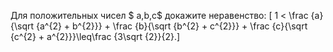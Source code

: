 Для положительных чисел $ a,b,c$ докажите неравенство:
\[ 1  &lt;  \frac {a}{\sqrt {a^{2} + b^{2}}} + \frac {b}{\sqrt {b^{2} + c^{2}}} + \frac {c}{\sqrt {c^{2} + a^{2}}}\leq\frac {3\sqrt {2}}{2}.\]